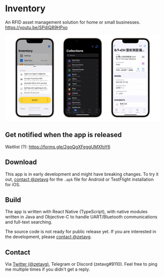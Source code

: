 # Inventory

An RFID asset management solution for home or small businesses. https://youtu.be/SPdiQ89HPxo

![](./images/preview.jpg)


## Get notified when the app is released

Waitlist (?): https://forms.gle/2gpQgXFeggUMXfoY6


## Download

This app is in early development and might have breaking changes. To try it out, [contact @zetavg](#contact) for the `.apk` file for Android or TestFlight installation for iOS.


## Build

The app is written with React Native (TypeScript), with native modules written in Java and Objective-C to handle UART/Bluetooth communications and full-text searching.

The source code is not ready for public release yet. If you are interested in the development, please [contact @zetavg](#contact).

## Contact

Via [Twitter (@zetavg)](https://twitter.com/zetavg), Telegram or Discord (zetavg#9110). Feel free to ping me multiple times if you didn't get a reply.
